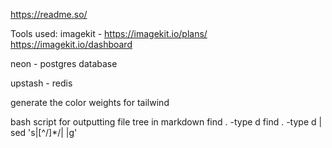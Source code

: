 https://readme.so/


Tools used:
imagekit - https://imagekit.io/plans/
https://imagekit.io/dashboard

neon - postgres database

upstash - redis

generate the color weights for tailwind

bash script for outputting file tree in markdown
find . -type d
find . -type d | sed 's|[^/]*/|  |g'